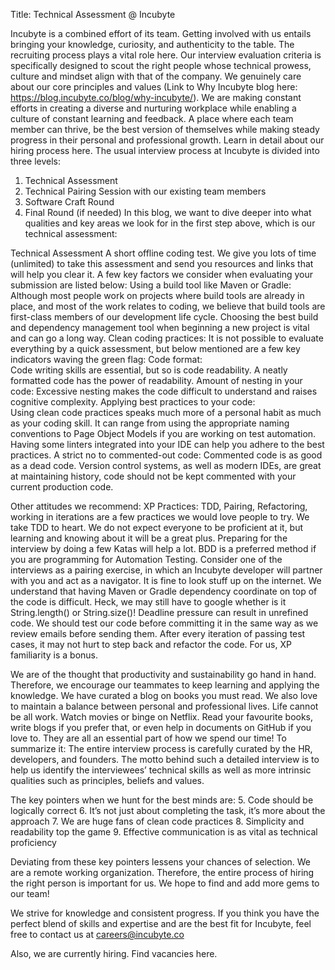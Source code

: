 
Title: Technical Assessment @ Incubyte

Incubyte is a combined effort of its team. Getting involved with us entails bringing your knowledge, curiosity, and authenticity to the table. The recruiting process plays a vital role here. Our interview evaluation criteria is specifically designed to scout the right people whose technical prowess, culture and mindset align with that of the company. 
We genuinely care about our core principles and values (Link to Why Incubyte blog here: https://blog.incubyte.co/blog/why-incubyte/). We are making constant efforts in creating a diverse and nurturing workplace while enabling a culture of constant learning and feedback. A place where each team member can thrive, be the best version of themselves while making steady progress in their personal and professional growth. Learn in detail about our hiring process here.
The usual interview process at Incubyte is divided into three levels:
1.	Technical Assessment
2.	Technical Pairing Session with our existing team members
3.	 Software Craft Round
4.	Final Round (if needed)
In this blog, we want to dive deeper into what qualities and key areas we look for in the first step above, which is our technical assessment:

Technical Assessment
A short offline coding test. We give you lots of time (unlimited) to take this assessment and send you resources and links that will help you clear it.
A few key factors we consider when evaluating your submission are listed below:
Using a build tool like Maven or Gradle:
Although most people work on projects where build tools are already in place, and most of the work relates to coding, we believe that build tools are first-class members of our development life cycle. Choosing the best build and dependency management tool when beginning a new project is vital and can go a long way.
Clean coding practices:
It is not possible to evaluate everything by a quick assessment, but below mentioned are a few key indicators waving the green flag:
Code format:  
Code writing skills are essential, but so is code readability. A neatly formatted code has the power of readability.
Amount of nesting in your code: 
Excessive nesting makes the code difficult to understand and raises cognitive complexity. 
Applying best practices to your code:  
Using clean code practices speaks much more of a personal habit as much as your coding skill. It can range from using the appropriate naming conventions to Page Object Models if you are working on test automation. Having some linters integrated into your IDE can help you adhere to the best practices.
A strict no to commented-out code: 
Commented code is as good as a dead code. Version control systems, as well as modern IDEs, are great at maintaining history, code should not be kept commented with your current production code.


Other attitudes we recommend:
XP Practices:
TDD, Pairing, Refactoring, working in iterations are a few practices we would love people to try. We take TDD to heart. We do not expect everyone to be proficient at it, but learning and knowing about it will be a great plus. Preparing for the interview by doing a few Katas will help a lot. BDD is a preferred method if you are programming for Automation Testing.
Consider one of the interviews as a pairing exercise, in which an Incubyte developer will partner with you and act as a navigator. It is fine to look stuff up on the internet. We understand that having Maven or Gradle dependency coordinate on top of the code is difficult. Heck, we may still have to google whether is it String.length() or String.size()!
Deadline pressure can result in unrefined code. We should test our code before committing it in the same way as we review emails before sending them. After every iteration of passing test cases, it may not hurt to step back and refactor the code. For us, XP familiarity is a bonus.

We are of the thought that productivity and sustainability go hand in hand. Therefore, we encourage our teammates to keep learning and applying the knowledge. We have curated a blog on books you must read. 
We also love to maintain a balance between personal and professional lives.
Life cannot be all work. Watch movies or binge on Netflix. Read your favourite books, write blogs if you prefer that, or even help in documents on GitHub if you love to. They are all an essential part of how we spend our time!
To summarize it:
The entire interview process is carefully curated by the HR, developers, and founders. The motto behind such a detailed interview is to help us identify the interviewees’ technical skills as well as more intrinsic qualities such as principles, beliefs and values. 


The key pointers when we hunt for the best minds are:
5.	Code should be logically correct
6.	It’s not just about completing the task, it’s more about the approach
7.	We are huge fans of clean code practices
8.	Simplicity and readability top the game
9.	Effective communication is as vital as technical proficiency 


Deviating from these key pointers lessens your chances of selection. We are a remote working organization. Therefore, the entire process of hiring the right person is important for us. We hope to find and add more gems to our team!


We strive for knowledge and consistent progress. If you think you have the perfect blend of skills and expertise and are the best fit for Incubyte, feel free to contact us at careers@incubyte.co

Also, we are currently hiring. Find vacancies here.
